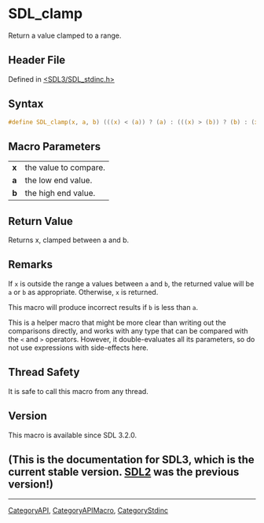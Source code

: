 # SDL_clamp

Return a value clamped to a range.

## Header File

Defined in [<SDL3/SDL_stdinc.h>](https://github.com/libsdl-org/SDL/blob/main/include/SDL3/SDL_stdinc.h)

## Syntax

```c
#define SDL_clamp(x, a, b) (((x) < (a)) ? (a) : (((x) > (b)) ? (b) : (x)))
```

## Macro Parameters

|       |                       |
| ----- | --------------------- |
| **x** | the value to compare. |
| **a** | the low end value.    |
| **b** | the high end value.   |

## Return Value

Returns x, clamped between a and b.

## Remarks

If `x` is outside the range a values between `a` and `b`, the returned
value will be `a` or `b` as appropriate. Otherwise, `x` is returned.

This macro will produce incorrect results if `b` is less than `a`.

This is a helper macro that might be more clear than writing out the
comparisons directly, and works with any type that can be compared with the
`<` and `>` operators. However, it double-evaluates all its parameters, so
do not use expressions with side-effects here.

## Thread Safety

It is safe to call this macro from any thread.

## Version

This macro is available since SDL 3.2.0.

## (This is the documentation for SDL3, which is the current stable version. [SDL2](https://wiki.libsdl.org/SDL2/) was the previous version!)



----
[CategoryAPI](CategoryAPI), [CategoryAPIMacro](CategoryAPIMacro), [CategoryStdinc](CategoryStdinc)

